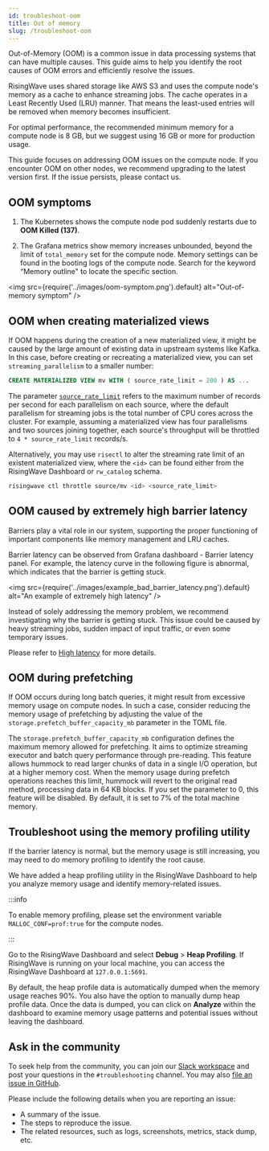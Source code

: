 ```yaml
---
id: troubleshoot-oom
title: Out of memory
slug: /troubleshoot-oom
---
```


Out-of-Memory (OOM) is a common issue in data processing systems that can have multiple causes. This guide aims to help you identify the root causes of OOM errors and efficiently resolve the issues.

RisingWave uses shared storage like AWS S3 and uses the compute node's memory as a cache to enhance streaming jobs. The cache operates in a Least Recently Used (LRU) manner. That means the least-used entries will be removed when memory becomes insufficient.

For optimal performance, the recommended minimum memory for a compute node is 8 GB, but we suggest using 16 GB or more for production usage.

This guide focuses on addressing OOM issues on the compute node. If you encounter OOM on other nodes, we recommend upgrading to the latest version first. If the issue persists, please contact us.

## OOM symptoms

1. The Kubernetes shows the compute node pod suddenly restarts due to **OOM Killed (137)**.

2. The Grafana metrics show memory increases unbounded, beyond the limit of `total_memory` set for the compute node. Memory settings can be found in the booting logs of the compute node. Search for the keyword “Memory outline" to locate the specific section.

<img
  src={require('../images/oom-symptom.png').default}
  alt="Out-of-memory symptom"
/>

## OOM when creating materialized views

If OOM happens during the creation of a new materialized view, it might be caused by the large amount of existing data in upstream systems like Kafka. In this case, before creating or recreating a materialized view, you can set `streaming_parallelism` to a smaller number:

```sql
CREATE MATERIALIZED VIEW mv WITH ( source_rate_limit = 200 ) AS ...
```

The parameter [`source_rate_limit`](/manage/view-configure-runtime-parameters.md#how-to-view-runtime-parameters) refers to the maximum number of records per second for each parallelism on each source, where the default parallelism for streaming jobs is the total number of CPU cores across the cluster. For example, assuming a materialized view has four parallelisms and two sources joining together, each source's throughput will be throttled to `4 * source_rate_limit` records/s.

Alternatively, you may use `risectl` to alter the streaming rate limit of an existent materialized view, where the `<id>` can be found either from the RisingWave Dashboard or `rw_catalog` schema.

```sh
risingwave ctl throttle source/mv <id> <source_rate_limit>
```

## OOM caused by extremely high barrier latency

Barriers play a vital role in our system, supporting the proper functioning of important components like memory management and LRU caches.

Barrier latency can be observed from Grafana dashboard - Barrier latency panel. For example, the latency curve in the following figure is abnormal, which indicates that the barrier is getting stuck.

<img
  src={require('../images/example_bad_barrier_latency.png').default}
  alt="An example of extremely high latency"
/>

Instead of solely addressing the memory problem, we recommend investigating why the barrier is getting stuck. This issue could be caused by heavy streaming jobs, sudden impact of input traffic, or even some temporary issues.

Please refer to [High latency](/troubleshoot/troubleshoot-high-latency.md) for more details.

## OOM during prefetching

If OOM occurs during long batch queries, it might result from excessive memory usage on compute nodes. In such a case, consider reducing the memory usage of prefetching by adjusting the value of the `storage.prefetch_buffer_capacity_mb` parameter in the TOML file.

The `storage.prefetch_buffer_capacity_mb` configuration defines the maximum memory allowed for prefetching. It aims to optimize streaming executor and batch query performance through pre-reading. This feature allows hummock to read larger chunks of data in a single I/O operation, but at a higher memory cost. When the memory usage during prefetch operations reaches this limit, hummock will revert to the original read method, processing data in 64 KB blocks. If you set the parameter to 0, this feature will be disabled. By default, it is set to 7% of the total machine memory.

## Troubleshoot using the memory profiling utility

If the barrier latency is normal, but the memory usage is still increasing, you may need to do memory profiling to identify the root cause.

We have added a heap profiling utility in the RisingWave Dashboard to help you analyze memory usage and identify memory-related issues.

:::info

To enable memory profiling, please set the environment variable `MALLOC_CONF=prof:true` for the compute nodes.

:::

Go to the RisingWave Dashboard and select **Debug** > **Heap Profiling**. If RisingWave is running on your local machine, you can access the RisingWave Dashboard at `127.0.0.1:5691`.

By default, the heap profile data is automatically dumped when the memory usage reaches 90%. You also have the option to manually dump heap profile data. Once the data is dumped, you can click on **Analyze** within the dashboard to examine memory usage patterns and potential issues without leaving the dashboard.

## Ask in the community

To seek help from the community, you can join our [Slack workspace](https://www.risingwave.com/slack) and post your questions in the `#troubleshooting` channel. You may also [file an issue in GitHub](https://github.com/risingwavelabs/risingwave/issues/new/choose).

Please include the following details when you are reporting an issue:

- A summary of the issue.
- The steps to reproduce the issue.
- The related resources, such as logs, screenshots, metrics, stack dump, etc.
